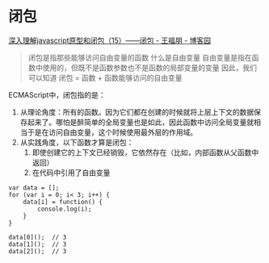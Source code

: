 # 闭包
[深入理解javascript原型和闭包（15）——闭包 - 王福朋 - 博客园](https://www.cnblogs.com/wangfupeng1988/p/3994065.html)

> 闭包是指那些能够访问自由变量的函数
什么是自由变量
> 自由变量是指在函数中使用的，但既不是函数参数也不是函数的局部变量的变量
因此，我们可以知道
> 闭包 = 函数 + 函数能够访问的自由变量

ECMAScript中，闭包指的是：
1. 从理论角度：所有的函数。因为它们都在创建的时候就将上层上下文的数据保存起来了。哪怕是醉简单的全局变量也是如此，因此函数中访问全局变量就相当于是在访问自由变量，这个时候使用最外层的作用域。
2. 从实践角度，以下函数才算是闭包：
	1. 即使创建它的上下文已经销毁，它依然存在（比如，内部函数从父函数中返回）
	2. 在代码中引用了自由变量

```
var data = [];
for (var i = 0; i< 3; i++) {
	data[i] = function() {
		console.log(i);		
 	}
}

data[0]();	// 3
data[1]();	// 3
data[2]();	// 3
```